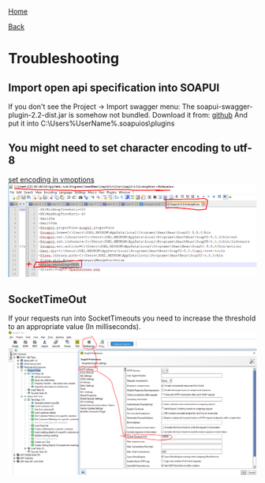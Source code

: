 [Home](/)

[Back](../index.md)

# Troubleshooting
## Import open api specification into SOAPUI
If you don't see the Project -> Import swagger menu:
The soapui-swagger-plugin-2.2-dist.jar is somehow not bundled. 
Download it from: [github](https://github.com/SmartBear/soapui/tree/release-5.6.0/soapui-installer/src/BundlePlugins)
And put it into C:\Users\%UserName%\.soapuios\plugins

## You might need to set character encoding to utf-8
[set encoding in vmoptions](https://stackoverflow.com/questions/35747109/where-do-i-set-character-encoding-in-soapui-preferences#:~:text=To%20set%20up%20an%20encoding,or%20iso%2D8859%2D1.)
![preferences](./change-encoding-to-utf8.PNG)

## SocketTimeOut
If your requests run into SocketTimeouts you need to increase the threshold to an appropriate value (In milliseconds).  
![preferences](./Change-socket-timeout-Settings.png) 